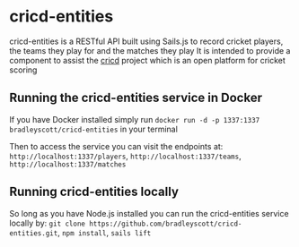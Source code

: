 # cricd-entities
cricd-entities is a RESTful API built using Sails.js to record cricket players, the teams they play for and the matches they play
It is intended to provide a component to assist the [cricd](https://github.com/ryankscott/cricd) project which is an open platform for cricket scoring

## Running the cricd-entities service in Docker
If you have Docker installed simply run `docker run -d -p 1337:1337 bradleyscott/cricd-entities` in your terminal

Then to access the service you can visit the endpoints at:
`http://localhost:1337/players`,
`http://localhost:1337/teams`,
`http://localhost:1337/matches`

## Running cricd-entities locally
So long as you have Node.js installed you can run the cricd-entities service locally by:
`git clone https://github.com/bradleyscott/cricd-entities.git`,
`npm install`,
`sails lift`
